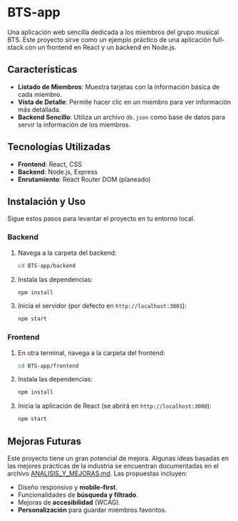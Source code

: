 # BTS-app

Una aplicación web sencilla dedicada a los miembros del grupo musical BTS. Este proyecto sirve como un ejemplo práctico de una aplicación full-stack con un frontend en React y un backend en Node.js.

## Características

- **Listado de Miembros**: Muestra tarjetas con la información básica de cada miembro.
- **Vista de Detalle**: Permite hacer clic en un miembro para ver información más detallada.
- **Backend Sencillo**: Utiliza un archivo `db.json` como base de datos para servir la información de los miembros.

## Tecnologías Utilizadas

- **Frontend**: React, CSS
- **Backend**: Node.js, Express
- **Enrutamiento**: React Router DOM (planeado)

## Instalación y Uso

Sigue estos pasos para levantar el proyecto en tu entorno local.

### Backend

1. Navega a la carpeta del backend:
   ```sh
   cd BTS-app/backend
   ```
2. Instala las dependencias:
   ```sh
   npm install
   ```
3. Inicia el servidor (por defecto en `http://localhost:3001`):
   ```sh
   npm start
   ```

### Frontend

1. En otra terminal, navega a la carpeta del frontend:
   ```sh
   cd BTS-app/frontend
   ```
2. Instala las dependencias:
   ```sh
   npm install
   ```
3. Inicia la aplicación de React (se abrirá en `http://localhost:3000`):
   ```sh
   npm start
   ```

## Mejoras Futuras

Este proyecto tiene un gran potencial de mejora. Algunas ideas basadas en las mejores prácticas de la industria se encuentran documentadas en el archivo [ANALISIS_Y_MEJORAS.md](ANALISIS_Y_MEJORAS.md). Las propuestas incluyen:

- Diseño responsivo y **mobile-first**.
- Funcionalidades de **búsqueda y filtrado**.
- Mejoras de **accesibilidad** (WCAG).
- **Personalización** para guardar miembros favoritos.